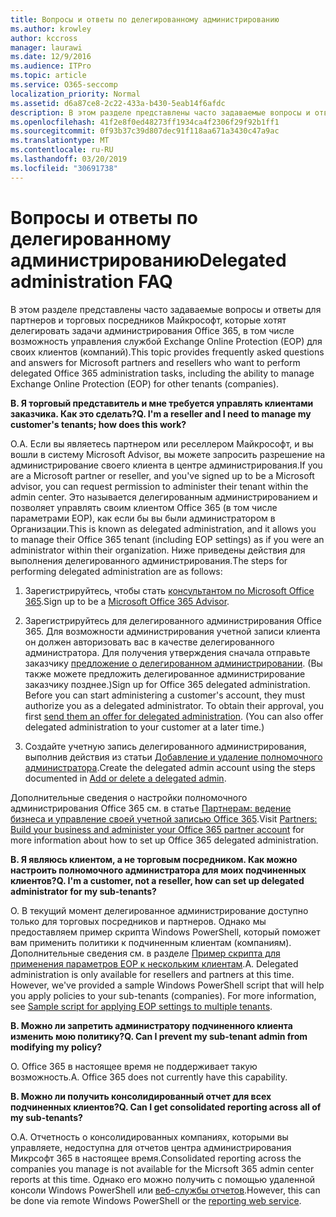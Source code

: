 ```yaml
---
title: Вопросы и ответы по делегированному администрированию
ms.author: krowley
author: kccross
manager: laurawi
ms.date: 12/9/2016
ms.audience: ITPro
ms.topic: article
ms.service: O365-seccomp
localization_priority: Normal
ms.assetid: d6a87ce8-2c22-433a-b430-5eab14f6afdc
description: В этом разделе представлены часто задаваемые вопросы и ответы для партнеров и торговых посредников Майкрософт, которые хотят делегировать задачи администрирования Office 365, в том числе возможность управления службой Exchange Online Protection (EOP) для своих клиентов (компаний).
ms.openlocfilehash: 41f2e8f0ed48273ff1934ca4f2306f29f92b1ff1
ms.sourcegitcommit: 0f93b37c39d807dec91f118aa671a3430c47a9ac
ms.translationtype: MT
ms.contentlocale: ru-RU
ms.lasthandoff: 03/20/2019
ms.locfileid: "30691738"
---
```

# <a name="delegated-administration-faq"></a><span data-ttu-id="c0e38-103">Вопросы и ответы по делегированному администрированию</span><span class="sxs-lookup"><span data-stu-id="c0e38-103">Delegated administration FAQ</span></span>

<span data-ttu-id="c0e38-104">В этом разделе представлены часто задаваемые вопросы и ответы для партнеров и торговых посредников Майкрософт, которые хотят делегировать задачи администрирования Office 365, в том числе возможность управления службой Exchange Online Protection (EOP) для своих клиентов (компаний).</span><span class="sxs-lookup"><span data-stu-id="c0e38-104">This topic provides frequently asked questions and answers for Microsoft partners and resellers who want to perform delegated Office 365 administration tasks, including the ability to manage Exchange Online Protection (EOP) for other tenants (companies).</span></span>
  
 <span data-ttu-id="c0e38-105">**В. Я торговый представитель и мне требуется управлять клиентами заказчика. Как это сделать?**</span><span class="sxs-lookup"><span data-stu-id="c0e38-105">**Q. I'm a reseller and I need to manage my customer's tenants; how does this work?**</span></span>
  
<span data-ttu-id="c0e38-106">О.</span><span class="sxs-lookup"><span data-stu-id="c0e38-106">A.</span></span> <span data-ttu-id="c0e38-107">Если вы являетесь партнером или реселлером Майкрософт, и вы вошли в систему Microsoft Advisor, вы можете запросить разрешение на администрирование своего клиента в центре администрирования.</span><span class="sxs-lookup"><span data-stu-id="c0e38-107">If you are a Microsoft partner or reseller, and you've signed up to be a Microsoft advisor, you can request permission to administer their tenant within the admin center.</span></span> <span data-ttu-id="c0e38-108">Это называется делегированным администрированием и позволяет управлять своим клиентом Office 365 (в том числе параметрами EOP), как если бы вы были администратором в Организации.</span><span class="sxs-lookup"><span data-stu-id="c0e38-108">This is known as delegated administration, and it allows you to manage their Office 365 tenant (including EOP settings) as if you were an administrator within their organization.</span></span> <span data-ttu-id="c0e38-109">Ниже приведены действия для выполнения делегированного администрирования.</span><span class="sxs-lookup"><span data-stu-id="c0e38-109">The steps for performing delegated administration are as follows:</span></span>
  
1. <span data-ttu-id="c0e38-110">Зарегистрируйтесь, чтобы стать [консультантом по Microsoft Office 365](https://aka.ms/cloudbenefits).</span><span class="sxs-lookup"><span data-stu-id="c0e38-110">Sign up to be a [Microsoft Office 365 Advisor](https://aka.ms/cloudbenefits).</span></span>
    
2. <span data-ttu-id="c0e38-p102">Зарегистрируйтесь для делегированного администрирования Office 365. Для возможности администрирования учетной записи клиента он должен авторизовать вас в качестве делегированного администратора. Для получения утверждения сначала отправьте заказчику [предложение о делегированном администрировании](https://go.microsoft.com/fwlink/?LinkId=396829). (Вы также можете предложить делегированное администрирование заказчику позднее.)</span><span class="sxs-lookup"><span data-stu-id="c0e38-p102">Sign up for Office 365 delegated administration. Before you can start administering a customer's account, they must authorize you as a delegated administrator. To obtain their approval, you first [send them an offer for delegated administration](https://go.microsoft.com/fwlink/?LinkId=396829). (You can also offer delegated administration to your customer at a later time.)</span></span> 
    
3. <span data-ttu-id="c0e38-115">Создайте учетную запись делегированного администрирования, выполнив действия из статьи [Добавление и удаление полномочного администратора](https://go.microsoft.com/fwlink/?LinkId=396831).</span><span class="sxs-lookup"><span data-stu-id="c0e38-115">Create the delegated admin account using the steps documented in [Add or delete a delegated admin](https://go.microsoft.com/fwlink/?LinkId=396831).</span></span>
    
<span data-ttu-id="c0e38-116">Дополнительные сведения о настройки полномочного администрирования Office 365 см. в статье [Партнерам: ведение бизнеса и управление своей учетной записью Office 365](https://go.microsoft.com/fwlink/?LinkId=301485).</span><span class="sxs-lookup"><span data-stu-id="c0e38-116">Visit [Partners: Build your business and administer your Office 365 partner account](https://go.microsoft.com/fwlink/?LinkId=301485) for more information about how to set up Office 365 delegated administration.</span></span> 
  
 <span data-ttu-id="c0e38-117">**В. Я являюсь клиентом, а не торговым посредником. Как можно настроить полномочного администратора для моих подчиненных клиентов?**</span><span class="sxs-lookup"><span data-stu-id="c0e38-117">**Q. I'm a customer, not a reseller, how can set up delegated administrator for my sub-tenants?**</span></span>
  
<span data-ttu-id="c0e38-p103">О. В текущий момент делегированное администрирование доступно только для торговых посредников и партнеров. Однако мы предоставляем пример скрипта Windows PowerShell, который поможет вам применить политики к подчиненным клиентам (компаниям). Дополнительные сведения см. в разделе [Пример скрипта для применения параметров EOP к нескольким клиентам](sample-script-for-applying-eop-settings-to-multiple-tenants.md).</span><span class="sxs-lookup"><span data-stu-id="c0e38-p103">A. Delegated administration is only available for resellers and partners at this time. However, we've provided a sample Windows PowerShell script that will help you apply policies to your sub-tenants (companies). For more information, see [Sample script for applying EOP settings to multiple tenants](sample-script-for-applying-eop-settings-to-multiple-tenants.md).</span></span>
  
 <span data-ttu-id="c0e38-122">**В. Можно ли запретить администратору подчиненного клиента изменить мою политику?**</span><span class="sxs-lookup"><span data-stu-id="c0e38-122">**Q. Can I prevent my sub-tenant admin from modifying my policy?**</span></span>
  
<span data-ttu-id="c0e38-p104">О. Office 365 в настоящее время не поддерживает такую возможность.</span><span class="sxs-lookup"><span data-stu-id="c0e38-p104">A. Office 365 does not currently have this capability.</span></span>
  
 <span data-ttu-id="c0e38-125">**В. Можно ли получить консолидированный отчет для всех подчиненных клиентов?**</span><span class="sxs-lookup"><span data-stu-id="c0e38-125">**Q. Can I get consolidated reporting across all of my sub-tenants?**</span></span>
  
<span data-ttu-id="c0e38-126">О.</span><span class="sxs-lookup"><span data-stu-id="c0e38-126">A.</span></span> <span data-ttu-id="c0e38-127">Отчетность о консолидированных компаниях, которыми вы управляете, недоступна для отчетов центра администрирования Микрсофт 365 в настоящее время.</span><span class="sxs-lookup"><span data-stu-id="c0e38-127">Consolidated reporting across the companies you manage is not available for the Micrsoft 365 admin center reports at this time.</span></span> <span data-ttu-id="c0e38-128">Однако его можно получить с помощью удаленной консоли Windows PowerShell или [веб-службы отчетов](https://go.microsoft.com/fwlink/?LinkId=279926).</span><span class="sxs-lookup"><span data-stu-id="c0e38-128">However, this can be done via remote Windows PowerShell or the [reporting web service](https://go.microsoft.com/fwlink/?LinkId=279926).</span></span> 
  

